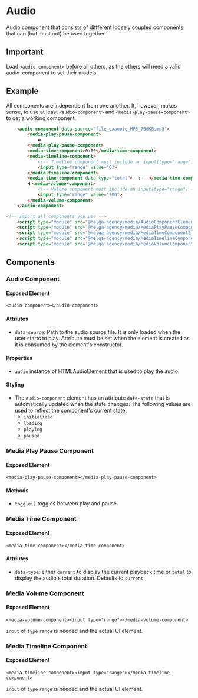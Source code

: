 # Audio

Audio component that consists of diffferent loosely coupled components that can (but must not) be
used together.

## Important

Load `<audio-component>` before all others, as the others will need a valid audio-component 
to set their models.

## Example

All components are independent from one another. It, however, makes sense, to use at least 
`<audio-component>` and `<media-play-pause-component>` to get a working component.

````html
    <audio-component data-source="file_example_MP3_700KB.mp3">
        <media-play-pause-component>
            ⏯
        </media-play-pause-component>
        <media-time-component>0:00</media-time-component>
        <media-timeline-component>
            <!-- Timeline component must include an input[type="range"] -->
            <input type="range" value="0">
        </media-timeline-component>
        <media-time-component data-type="total"> -:-- </media-time-component>
        🔉<media-volume-component>
            <!-- Volume component must include an input[type="range"] -->
            <input type="range" value="100">
        </media-volume-component>
    </audio-component>

<!-- Import all components you use -->
    <script type="module" src="@helga-agency/media/AudioComponentElement.js"></script>
    <script type="module" src="@helga-agency/media/MediaPlayPauseComponentElement.js"></script>
    <script type="module" src="@helga-agency/media/MediaTimeComponentElement.js"></script>
    <script type="module" src="@helga-agency/media/MediaTimelineComponentElement.js"></script>
    <script type="module" src="@helga-agency/media/MediaVolumeComponentElement.js"></script>
````



## Components


### Audio Component

#### Exposed Element
`<audio-component></audio-component>`

#### Attriutes
- `data-source`: Path to the audio source file. It is only loaded when the user starts to play. 
Attribute must be set when the element is created as it is consumed by the element's constructor.

#### Properties
- `audio` instance of HTMLAudioElement that is used to play the audio.

#### Styling
- The `audio-component` element has an attribute `data-state` that is automatically updated
when the state changes. The following values are used to reflect the component's current state:
    - `initialized`
    - `loading`
    - `playing`
    - `paused`


### Media Play Pause Component

#### Exposed Element
`<media-play-pause-component></media-play-pause-component>`

#### Methods
- `toggle()` toggles between play and pause.



### Media Time Component

#### Exposed Element
`<media-time-component></media-time-component>`

#### Attriutes
- `data-type`: either `current` to display the current playback time or `total` to display the
audio's total duration. Defaults to `current`.



### Media Volume Component

#### Exposed Element
`<media-volume-component><input type="range"></media-volume-component>`

`input` of `type` `range` is needed and the actual UI element.



### Media Timeline Component

#### Exposed Element
`<media-timeline-component><input type="range"></media-timeline-component>`

`input` of `type` `range` is needed and the actual UI element.

